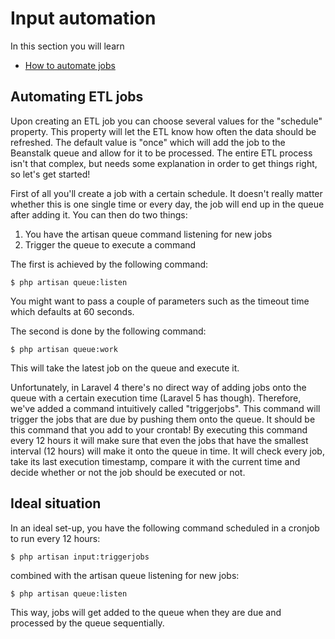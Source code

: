 # Input automation

In this section you will learn

* [How to automate jobs](#automation)

<a id='automation' class='anchor'></a>
## Automating ETL jobs

Upon creating an ETL job you can choose several values for the "schedule" property. This property will let the ETL know how often the data should be refreshed. The default value is "once" which will add the job to the Beanstalk queue and allow for it to be processed. The entire ETL process isn't that complex, but needs some explanation in order to get things right, so let's get started!

First of all you'll create a job with a certain schedule. It doesn't really matter whether this is one single time or every day, the job will end up in the queue after adding it. You can then do two things:

1. You have the artisan queue command listening for new jobs
2. Trigger the queue to execute a command

The first is achieved by the following command:

    $ php artisan queue:listen

You might want to pass a couple of parameters such as the timeout time which defaults at 60 seconds.

The second is done by the following command:

    $ php artisan queue:work

This will take the latest job on the queue and execute it.

Unfortunately, in Laravel 4 there's no direct way of adding jobs onto the queue with a certain execution time (Laravel 5 has though). Therefore, we've added a command intuitively called "triggerjobs". This command will trigger the jobs that are due by pushing them onto the queue. It should be this command that you add to your crontab! By executing this command every 12 hours it will make sure that even the jobs that have the smallest interval (12 hours) will make it onto the queue in time. It will check every job, take its last execution timestamp, compare it with the current time and decide whether or not the job should be executed or not.

## Ideal situation

In an ideal set-up, you have the following command scheduled in a cronjob to run every 12 hours:

    $ php artisan input:triggerjobs

combined with the artisan queue listening for new jobs:

    $ php artisan queue:listen

This way, jobs will get added to the queue when they are due and processed by the queue sequentially.